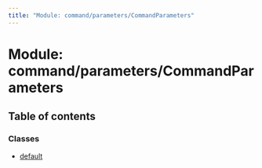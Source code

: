 ```yaml
---
title: "Module: command/parameters/CommandParameters"
---
```


# Module: command/parameters/CommandParameters

## Table of contents

### Classes

- [default](../classes/command_parameters_commandparameters.default.md)
